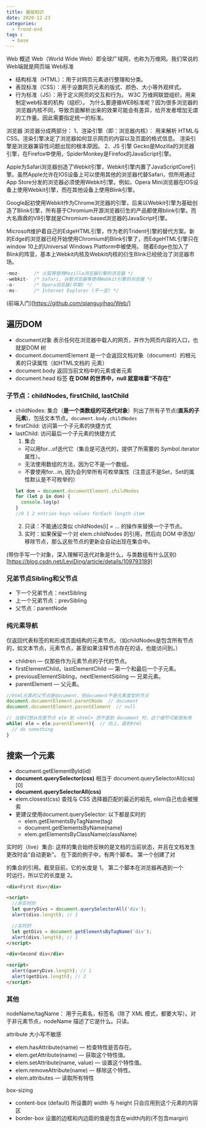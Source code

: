 ```yaml
---
title: 基础知识
date: 2020-12-23
categories:
  - frond-end
tags :
  - base
---
```

Web 概述
Web（World Wide Web）即全球广域网，也称为万维网。我们常说的Web端就是网页端
Web标准 
- 结构标准（HTML）：用于对网页元素进行整理和分类。
- 表现标准（CSS）：用于设置网页元素的版式、颜色、大小等外观样式。
- 行为标准（JS）：用于定义网页的交互和行为。
W3C 万维网联盟组织，用来制定web标准的机构（组织）。
为什么要遵循WEB标准呢？因为很多浏览器的浏览器内核不同，导致页面解析出来的效果可能会有差异，给开发者增加无谓的工作量。因此需要指定统一的标准。

浏览器
浏览器分成两部分：
1、渲染引擎（即：浏览器内核）：
用来解析 HTML与CSS。渲染引擎决定了浏览器如何显示网页的内容以及页面的格式信息。
渲染引擎是浏览器兼容性问题出现的根本原因。
2、JS 引擎
Gecko是Mozilla的浏览器引擎，在Firefox中使用，SpiderMonkey是Firefox的JavaScript引擎。

Apple为Safari浏览器创造了Webkit引擎，Webkit引擎内置了JavaScriptCore引擎。虽然Apple允许在IOS设备上可以使用其他的浏览器代替Safari，但所用通过App Store分发的浏览器必须使用Webkit引擎。例如，Opera Mini浏览器在IOS设备上使用Webkit引擎，而在其他设备上使用Blink引擎。

Google起初使用Webkit作为Chrome浏览器的引擎，后来以Webkit引擎为基础创造了Blink引擎，所有基于Chromium开源浏览器衍生的产品都使用blink引擎。而大名鼎鼎的V8引擎就是Chromium-based浏览器的JavaScript引擎。

Microsoft维护着自己的EdgeHTML引擎，作为老的Trident引擎的替代方案。新的Edge的浏览器已经开始使用Chromium的Blink引擎了，而EdgeHTML引擎只在window 10上的Universal Windows Platform中被使用。
随着Edge也加入了Blink的阵营，基本上Webkit内核及Webkit内核的衍生Blink已经统治了浏览器市场。
```js
-moz-     /* 火狐等使用Mozilla浏览器引擎的浏览器 */
-webkit-  /* Safari, 谷歌浏览器等使用Webkit引擎的浏览器 */
-o-       /* Opera浏览器(早期) */
-ms-      /* Internet Explorer (不一定) */ 
```

(前端入门)[https://github.com/qianguyihao/Web/]
## 遍历DOM
- document对象 表示任何在浏览器中载入的网页，并作为网页内容的入口，也就是DOM 树
- document.documentElement 是一个会返回文档对象（document）的根元素的只读属性（如HTML文档的 <html> 元素）
- document.body 返回当前文档中的<body>元素或者<frameset>元素
- document.head <head> 标签
**在 DOM 的世界中，null 就意味着“不存在”**
### 子节点：childNodes, firstChild, lastChild
- childNodes: 集合（**是一个类数组的可迭代对象**）列出了所有子节点(**直系的子元素**)，包括文本节点。`document.body.childNodes`
- firstChild: 访问第一个子元素的快捷方式
- lastChild: 访问最后一个子元素的快捷方式
  1. 集合
  - 可以用for...of迭代它（集合是可迭代的，提供了所需要的 Symbol.iterator 属性）。
  - 无法使用数组的方法，因为它不是一个数组。
  - 不要使用for...in, 因为会列举所有可枚举属性（注意这不是Set，Set的属性默认是不可枚举的）
  ```js
  let dom = document.documentElement.childNodes
  for (let p in dom) {
    console.log(p) 
  }
  //0 1 2 entries keys values forEach length item
  ```
  2. 只读：不能通过类似 childNodes[i] = ... 的操作来替换一个子节点。
  3. 实时：如果保留一个对 elem.childNodes 的引用，然后向 DOM 中添加/移除节点，那么这些节点的更新会自动出现在集合中。

(带你手写一个对象，深入理解可迭代对象是什么，与类数组有什么区别)[https://blog.csdn.net/LeviDing/article/details/109793189]
### 兄弟节点Sibling和父节点
- 下一个兄弟节点：nextSibling
- 上一个兄弟节点：prevSibling
- 父节点：parentNode

### 纯元素导航
仅返回代表标签的和形成页面结构的元素节点。（如childNodes是包含所有节点的，如文本节点，元素节点，甚至如果注释节点存在的话，也能访问到。）
- children — 仅那些作为元素节点的子代的节点。
- firstElementChild，lastElementChild — 第一个和最后一个子元素。
- previousElementSibling，nextElementSibling — 兄弟元素。
- parentElement — 父元素。
```js
//html元素的父节点是document，但document不是元素类型的节点
document.documentElement.parentNode  // document
document.documentElement.parentElement  // null

// 当我们想从任意节点 ele 到 <html> 而不是到 document 时，这个细节可能很有用
while( ele = ele.parentElement){  // 向上，直到html
  // do something
}
```
## 搜索一个元素
- document.getElementById(id)
- **document.querySelector(css)** 相当于 document.querySelectorAll(css)[0]
- **document.querySelectorAll(css)**
- elem.closest(css) 查找与 CSS 选择器匹配的最近的祖先, elem自己也会被搜索
- 更建议使用document.querySelector: 以下都是实时的
  - elem.getElementsByTagName(tag)
  - document.getElementsByName(name)
  - elem.getElementsByClassName(className)

实时的（live）集合: 这样的集合始终反映的是文档的当前状态，并且在文档发生更改时会“自动更新”。
在下面的例子中，有两个脚本。
第一个创建了对 <div> 的集合的引用。截至目前，它的长度是 1。
第二个脚本在浏览器再遇到一个 <div> 时运行，所以它的长度是 2。
```html
<div>First div</div>

<script>
  //非实时的
  let queryDivs = document.querySelectorAll('div');
  alert(divs.length); // 1

  //实时的
  let getDivs = document.getElementsByTagName('div');
  alert(divs.length); // 1
</script>

<div>Second div</div>

<script>
  alert(queryDivs.length); // 1
  alert(getDivs.length); // 2
</script>
```
### 其他
nodeName/tagName： 用于元素名，标签名（除了 XML 模式，都要大写）。对于非元素节点，nodeName 描述了它是什么。只读。

attribute 大小写不敏感
- elem.hasAttribute(name) — 检查特性是否存在。
- elem.getAttribute(name) — 获取这个特性值。
- elem.setAttribute(name, value) — 设置这个特性值。
- elem.removeAttribute(name) — 移除这个特性。
- elem.attributes — 读取所有特性


box-sizing
- content-box (default) 所设置的 width 与 height 只会应用到这个元素的内容区
- border-box 设置的边框和内边距的值是包含在width内的(不包含margin)